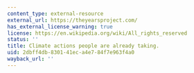 ```yaml
---
content_type: external-resource
external_url: https://theyearsproject.com/
has_external_license_warning: true
license: https://en.wikipedia.org/wiki/All_rights_reserved
status: ''
title: Climate actions people are already taking.
uid: 2dbff4db-8301-41ec-a4e7-84f7e963f4a0
wayback_url: ''
---
```

